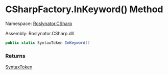 # CSharpFactory\.InKeyword\(\) Method

Namespace: [Roslynator.CSharp](../../README.md)

Assembly: Roslynator\.CSharp\.dll

```csharp
public static SyntaxToken InKeyword()
```

### Returns

[SyntaxToken](https://docs.microsoft.com/en-us/dotnet/api/microsoft.codeanalysis.syntaxtoken)



